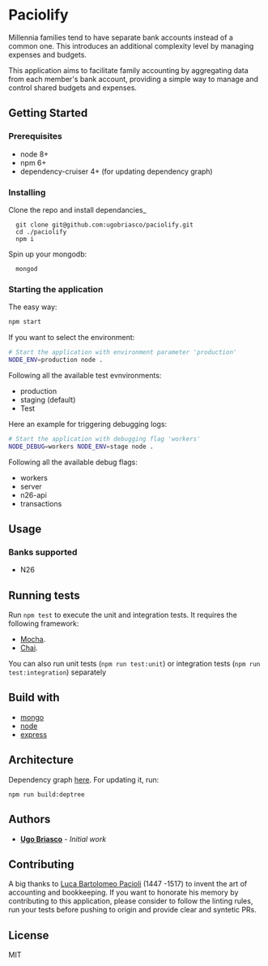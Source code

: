 # Paciolify

Millennia families tend to have separate bank accounts instead of a common one. This introduces an additional complexity level by managing expenses and budgets.

This application aims to facilitate family accounting by aggregating data from each member's bank account, providing a simple way to manage and control shared budgets and expenses.

## Getting Started

### Prerequisites

- node 8+
- npm 6+
- dependency-cruiser 4+ (for updating dependency graph)

### Installing

Clone the repo and install dependancies\_

```
  git clone git@github.com:ugobriasco/paciolify.git
  cd ./paciolify
  npm i
```

Spin up your mongodb:

```
  mongod
```

### Starting the application

The easy way:

```bash
npm start
```

If you want to select the environment:

```bash
# Start the application with environment parameter 'production'
NODE_ENV=production node .
```

Following all the available test evnvironments:

- production
- staging (default)
- Test

Here an example for triggering debugging logs:

````bash
# Start the application with debugging flag 'workers'
NODE_DEBUG=workers NODE_ENV=stage node .
````

Following all the available debug flags:

- workers
- server
- n26-api
- transactions

## Usage

### Banks supported

- N26

## Running tests

Run `npm test` to execute the unit and integration tests. It requires the following framework:

- [Mocha](https://mochajs.org/).
- [Chai](http://chaijs.com).

You can also run unit tests (`npm run test:unit`) or integration tests (`npm run test:integration`) separately

## Build with

- [mongo](https://docs.mongodb.com/getting-started/shell/)
- [node](https://nodejs.org/en/)
- [express](http://expressjs.com/)

## Architecture

Dependency graph [here](https://github.com/ugobriasco/paciolify/blob/master/dependencygraph.svg). For updating it, run:

```
npm run build:deptree
```

## Authors

- **[Ugo Briasco](https://github.com/ugobriasco)** - _Initial work_

## Contributing

A big thanks to [Luca Bartolomeo Pacioli](https://en.wikipedia.org/wiki/Luca_Pacioli) (1447 -1517) to invent the art of accounting and bookkeeping. If you want to honorate his memory by contributing to this application, please consider to follow the linting rules, run your tests before pushing to origin and provide clear and syntetic PRs.

## License

MIT
